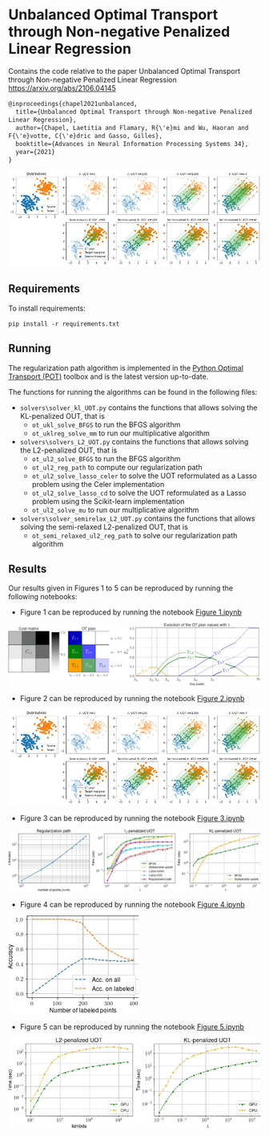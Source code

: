# Unbalanced Optimal Transport through Non-negative Penalized Linear Regression
Contains the code relative to the paper Unbalanced Optimal Transport through Non-negative Penalized Linear Regression https://arxiv.org/abs/2106.04145

```
@inproceedings{chapel2021unbalanced,
  title={Unbalanced Optimal Transport through Non-negative Penalized Linear Regression},
  author={Chapel, Laetitia and Flamary, R{\'e}mi and Wu, Haoran and F{\'e}votte, C{\'e}dric and Gasso, Gilles},
  booktitle={Advances in Neural Information Processing Systems 34},
  year={2021}
}
```
![L2 UOT](https://github.com/lchapel/UOT-though-penalized-linear-regression/blob/main/regpath_l2.jpg "L2 UOT")

## Requirements

To install requirements:

```setup
pip install -r requirements.txt
```

## Running

The regularization path algorithm is implemented in the [Python Optimal Transport (POT)](https://pythonot.github.io/) toolbox  and is the latest version up-to-date.

The functions for running the algorithms can be found in the following files:
- ``solvers\solver_kl_UOT.py`` contains the functions that allows solving the KL-penalized OUT, that is
	- ``ot_ukl_solve_BFGS`` to run the BFGS algorithm 
	- ``ot_uklreg_solve_mm`` to run our multiplicative algorithm 
- ``solvers\solvers_L2_UOT.py`` contains the functions that allows solving the L2-penalized OUT, that is
	- ``ot_ul2_solve_BFGS`` to run the BFGS algorithm 
	- ``ot_ul2_reg_path`` to compute our regularization path
	- ``ot_ul2_solve_lasso_celer`` to solve the UOT reformulated as a Lasso problem using the Celer implementation
	- ``ot_ul2_solve_lasso_cd`` to solve the UOT reformulated as a Lasso problem using the Scikit-learn implementation
	- ``ot_ul2_solve_mu`` to run our multiplicative algorithm 
- ``solvers\solver_semirelax_L2_UOT.py`` contains the functions that allows solving the semi-relaxed L2-penalized OUT, that is
	- ``ot_semi_relaxed_ul2_reg_path`` to solve our regularization path algorithm

## Results

Our results given in Figures 1 to 5 can be reproduced by running the following notebooks:

- Figure 1 can be reproduced by running the notebook [Figure 1.ipynb](notebooks/Figure1.ipynb)

![Figure 1](evol_pi.jpg "Figure 1") 

- Figure 2 can be reproduced by running the notebook [Figure 2.ipynb](notebooks/Figure2.ipynb)

![Figure 2](regpath_l2.jpg "Figure 2") 

- Figure 3 can be reproduced by running the notebook [Figure 3.ipynb](notebooks/Figure3.ipynb)

![Figure 2](simu.jpg "Figure 3") 

- Figure 4 can be reproduced by running the notebook [Figure 4.ipynb](notebooks/Figure4.ipynb)

![Figure 4](Classif_expe.jpg "Figure 4") 

- Figure 5 can be reproduced by running the notebook [Figure 5.ipynb](notebooks/Figure5.ipynb)

![Figure 5](simu_cpu_gpu.jpg "Figure 5") 
